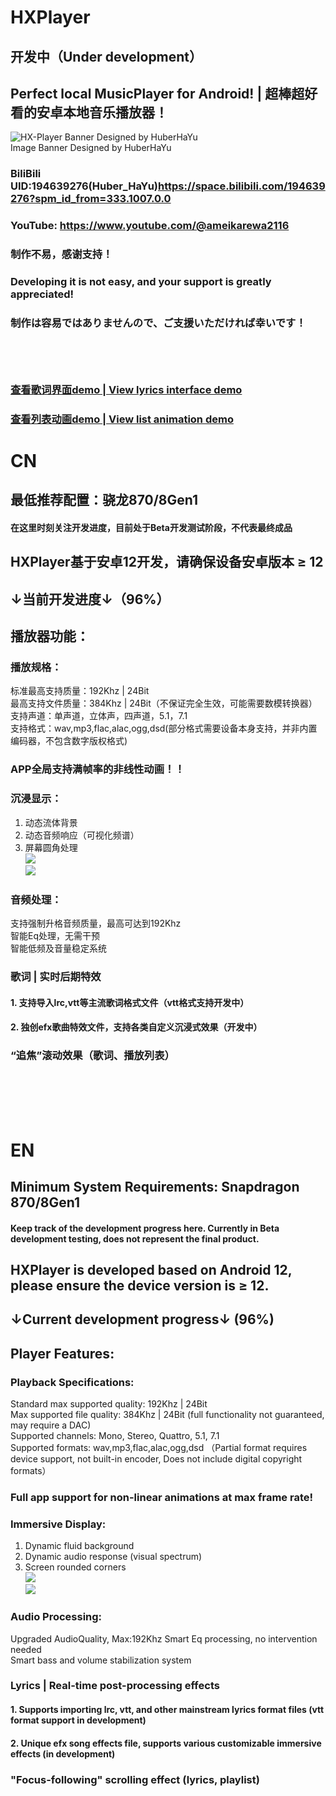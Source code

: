 # HXPlayer
## 开发中（Under development）
## Perfect local MusicPlayer for Android! | 超棒超好看的安卓本地音乐播放器！<br>
![HX-Player Banner Designed by HuberHaYu](https://huberhayu.github.io/HXPlayer/image/banner.jpg)<br>
Image Banner Designed by HuberHaYu<br>
### BiliBili UID:194639276(Huber_HaYu)https://space.bilibili.com/194639276?spm_id_from=333.1007.0.0
### YouTube: https://www.youtube.com/@ameikarewa2116
### 制作不易，感谢支持！<br>
### Developing it is not easy, and your support is greatly appreciated!<br>
### 制作は容易ではありませんので、ご支援いただければ幸いです！<br><br><br><br>
### [查看歌词界面demo | View lyrics interface demo](https://huberhayu.github.io/HXPlayer/video_demo/A.mp4)
### [查看列表动画demo | View list animation demo](https://huberhayu.github.io/HXPlayer/video_demo/B.mp4)
# CN<br>
## 最低推荐配置：骁龙870/8Gen1<br>
#### 在这里时刻关注开发进度，目前处于Beta开发测试阶段，不代表最终成品<br>
## HXPlayer基于安卓12开发，请确保设备安卓版本 ≥ 12
## ↓当前开发进度↓（96%）
## 播放器功能：
### 播放规格：
标准最高支持质量：192Khz | 24Bit<br>
最高支持文件质量：384Khz | 24Bit（不保证完全生效，可能需要数模转换器）<br>
支持声道：单声道，立体声，四声道，5.1，7.1<br>
支持格式：wav,mp3,flac,alac,ogg,dsd(部分格式需要设备本身支持，并非内置编码器，不包含数字版权格式)
### APP全局支持满帧率的非线性动画！！
### 沉浸显示：
1. 动态流体背景<br>
2. 动态音频响应（可视化频谱）<br>
3. 屏幕圆角处理<br>
![](https://huberhayu.github.io/HXPlayer/image/A2.jpg)<br>
![](https://huberhayu.github.io/HXPlayer/image/A.jpg)<br>
### 音频处理：
支持强制升格音频质量，最高可达到192Khz<br>
智能Eq处理，无需干预<br>
智能低频及音量稳定系统<br>
### 歌词 | 实时后期特效
#### 1. 支持导入lrc,vtt等主流歌词格式文件（vtt格式支持开发中）
#### 2. 独创efx歌曲特效文件，支持各类自定义沉浸式效果（开发中）
### “追焦”滚动效果（歌词、播放列表）
<br><br><br><br>
# EN<br>
## Minimum System Requirements: Snapdragon 870/8Gen1<br>
#### Keep track of the development progress here. Currently in Beta development testing, does not represent the final product.<br>
## HXPlayer is developed based on Android 12, please ensure the device version is ≥ 12.
## ↓Current development progress↓ (96%)
## Player Features:
### Playback Specifications:
Standard max supported quality: 192Khz | 24Bit<br>
Max supported file quality: 384Khz | 24Bit (full functionality not guaranteed, may require a DAC)<br>
Supported channels: Mono, Stereo, Quattro, 5.1, 7.1<br>
Supported formats: wav,mp3,flac,alac,ogg,dsd （Partial format requires device support, not built-in encoder, Does not include digital copyright formats）
### Full app support for non-linear animations at max frame rate!
### Immersive Display:
1. Dynamic fluid background<br>
2. Dynamic audio response (visual spectrum)<br>
3. Screen rounded corners<br>
![](https://huberhayu.github.io/HXPlayer/image/A2.jpg)<br>
![](https://huberhayu.github.io/HXPlayer/image/A.jpg)<br>
### Audio Processing:
Upgraded AudioQuality, Max:192Khz
Smart Eq processing, no intervention needed<br>
Smart bass and volume stabilization system<br>
### Lyrics | Real-time post-processing effects
#### 1. Supports importing lrc, vtt, and other mainstream lyrics format files (vtt format support in development)
#### 2. Unique efx song effects file, supports various customizable immersive effects (in development)
### "Focus-following" scrolling effect (lyrics, playlist)
